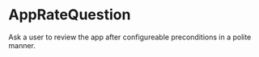 # AppRateQuestion
Ask a user to review the app after configureable preconditions in a polite manner.
